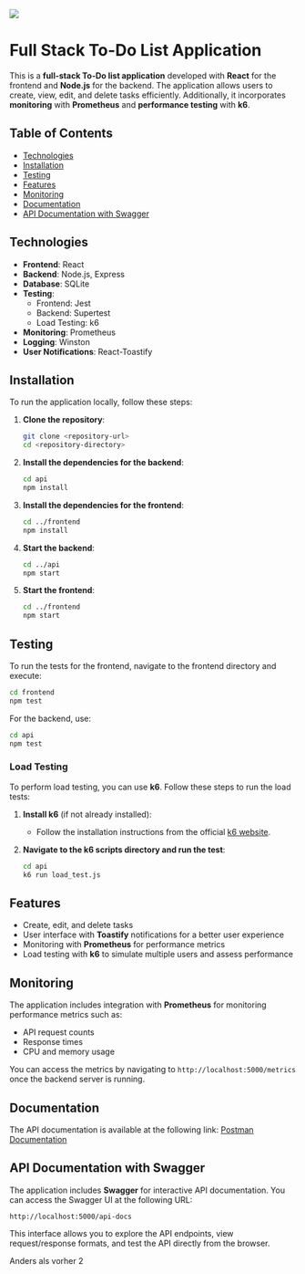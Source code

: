 

![](./Bilder/Bild.png)

# Full Stack To-Do List Application

This is a **full-stack To-Do list application** developed with **React** for the frontend and **Node.js** for the backend. The application allows users to create, view, edit, and delete tasks efficiently. Additionally, it incorporates **monitoring** with **Prometheus** and **performance testing** with **k6**.

## Table of Contents

- [Technologies](#technologies)
- [Installation](#installation)
- [Testing](#testing)
- [Features](#features)
- [Monitoring](#monitoring)
- [Documentation](#documentation)
- [API Documentation with Swagger](#api-documentation-with-swagger)

## Technologies

- **Frontend**: React
- **Backend**: Node.js, Express
- **Database**: SQLite
- **Testing**:
  - Frontend: Jest
  - Backend: Supertest
  - Load Testing: k6
- **Monitoring**: Prometheus
- **Logging**: Winston
- **User Notifications**: React-Toastify

## Installation

To run the application locally, follow these steps:

1. **Clone the repository**:
   ```bash
   git clone <repository-url>
   cd <repository-directory>
   ```

2. **Install the dependencies for the backend**:
   ```bash
   cd api
   npm install
   ```

3. **Install the dependencies for the frontend**:
   ```bash
   cd ../frontend
   npm install
   ```

4. **Start the backend**:
   ```bash
   cd ../api
   npm start
   ```

5. **Start the frontend**:
   ```bash
   cd ../frontend
   npm start
   ```

## Testing

To run the tests for the frontend, navigate to the frontend directory and execute:
```bash
cd frontend
npm test
```

For the backend, use:
```bash
cd api
npm test
```

### Load Testing

To perform load testing, you can use **k6**. Follow these steps to run the load tests:

1. **Install k6** (if not already installed):
   - Follow the installation instructions from the official [k6 website](https://k6.io/docs/getting-started/installation).

2. **Navigate to the k6 scripts directory and run the test**:
   ```bash
   cd api
   k6 run load_test.js
   ```

## Features

- Create, edit, and delete tasks
- User interface with **Toastify** notifications for a better user experience
- Monitoring with **Prometheus** for performance metrics
- Load testing with **k6** to simulate multiple users and assess performance

## Monitoring

The application includes integration with **Prometheus** for monitoring performance metrics such as:

- API request counts
- Response times
- CPU and memory usage

You can access the metrics by navigating to `http://localhost:5000/metrics` once the backend server is running.

## Documentation

The API documentation is available at the following link: [Postman Documentation](https://documenter.getpostman.com/view/37301523/2sAXxLAZSH#99c3348e-1193-45d2-9e26-11766653c5c9)

## API Documentation with Swagger

The application includes **Swagger** for interactive API documentation. You can access the Swagger UI at the following URL:

```
http://localhost:5000/api-docs
```

This interface allows you to explore the API endpoints, view request/response formats, and test the API directly from the browser.

Anders als vorher 2